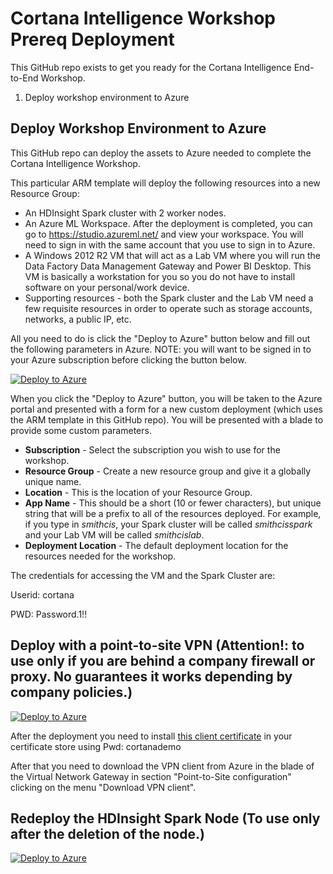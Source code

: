 # Cortana Intelligence Workshop Prereq Deployment

This GitHub repo exists to get you ready for the Cortana Intelligence End-to-End Workshop. 

1. Deploy workshop environment to Azure

## Deploy Workshop Environment to Azure

This GitHub repo can deploy the assets to Azure needed to complete the Cortana Intelligence Workshop. 

This particular ARM template will deploy the following resources into a new Resource Group:

* An HDInsight Spark cluster with 2 worker nodes.
* An Azure ML Workspace. After the deployment is completed, you can go to https://studio.azureml.net/ and view your workspace. You will need to sign in with the same account that you use to sign in to Azure.
* A Windows 2012 R2 VM that will act as a Lab VM where you will run the Data Factory Data Management Gateway and Power BI Desktop. This VM is basically a workstation for you so you do not have to install software on your personal/work device.
* Supporting resources - both the Spark cluster and the Lab VM need a few requisite resources in order to operate such as storage accounts, networks, a public IP, etc.

All you need to do is click the "Deploy to Azure" button below and fill out the following parameters in Azure. NOTE: you will want to be signed in to your Azure subscription before clicking the button below.

[![Deploy to Azure](http://azuredeploy.net/deploybutton.png)](https://portal.azure.com/#create/Microsoft.Template/uri/https%3A%2F%2Fraw.githubusercontent.com%2Fsgiovinetti%2FCortanaWorkshopPrereqDeployment%2Fmaster%2Fazuredeploy.json)

When you click the "Deploy to Azure" button, you will be taken to the Azure portal and presented with a form for a new custom deployment (which uses the ARM template in this GitHub repo). You will be presented with a blade to provide some custom parameters.


* **Subscription** - Select the subscription you wish to use for the workshop.
* **Resource Group** - Create a new resource group and give it a globally unique name.
* **Location** - This is the location of your Resource Group. 
* **App Name** - This should be a short (10 or fewer characters), but unique string that will be a prefix to all of the resources deployed. For example, if you type in *smithcis*, your Spark cluster will be called *smithcisspark* and your Lab VM will be called *smithcislab*.
* **Deployment Location** - The default deployment location for the resources needed for the workshop.

The credentials for accessing the VM and the Spark Cluster are: 

Userid: cortana

PWD: Password.1!!


## Deploy with a point-to-site VPN (Attention!: to use only if you are behind a company firewall or proxy. No guarantees it works depending by company policies.)

[![Deploy to Azure](http://azuredeploy.net/deploybutton.png)](https://portal.azure.com/#create/Microsoft.Template/uri/https%3A%2F%2Fraw.githubusercontent.com%2Fsgiovinetti%2FCortanaWorkshopPrereqDeployment%2Fmaster%2FazuredeploywithVPN.json)

After the deployment you need to install [this client certificate](https://github.com/sgiovinetti/CortanaWorkshopPrereqDeployment/raw/master/cortanademoclient.pfx) in your certificate store using Pwd: cortanademo 

After that you need to download the VPN client from Azure in the blade of the Virtual Network Gateway in section "Point-to-Site configuration" clicking on the menu "Download VPN client".


## Redeploy the HDInsight Spark Node (To use only after the deletion of the node.)

[![Deploy to Azure](http://azuredeploy.net/deploybutton.png)](https://portal.azure.com/#create/Microsoft.Template/uri/https%3A%2F%2Fraw.githubusercontent.com%2Fsgiovinetti%2FCortanaWorkshopPrereqDeployment%2Fmaster%2FazureredeploySpark.json)